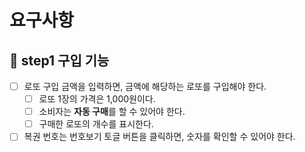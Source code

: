 # 요구사항

## 🎯 step1 구입 기능

- [ ] 로또 구입 금액을 입력하면, 금액에 해당하는 로또를 구입해야 한다.
  - [ ] 로또 1장의 가격은 1,000원이다.
  - [ ] 소비자는 **자동 구매**를 할 수 있어야 한다.
  - [ ] 구매한 로또의 개수를 표시한다.
- [ ] 복권 번호는 번호보기 토글 버튼을 클릭하면, 숫자를 확인할 수 있어야 한다.
